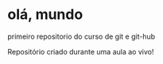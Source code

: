 # olá, mundo
 primeiro repositorio do curso de git e git-hub

Repositório criado durante uma aula ao vivo!
